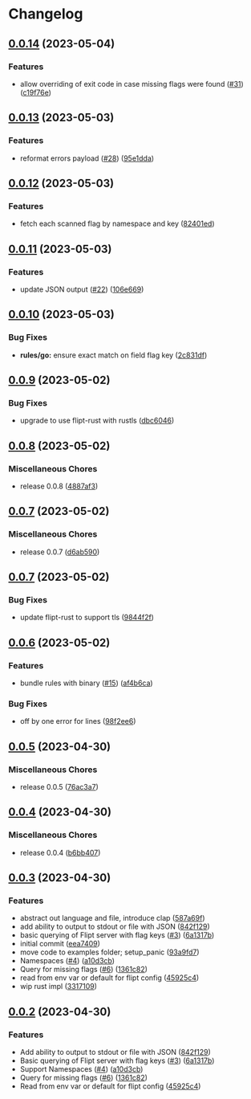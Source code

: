 # Changelog

## [0.0.14](https://github.com/flipt-io/ffs/compare/v0.0.13...v0.0.14) (2023-05-04)


### Features

* allow overriding of exit code in case missing flags were found ([#31](https://github.com/flipt-io/ffs/issues/31)) ([c19f76e](https://github.com/flipt-io/ffs/commit/c19f76e4929ed2ced15ad49c1e30a50b419e36a3))

## [0.0.13](https://github.com/flipt-io/ffs/compare/v0.0.12...v0.0.13) (2023-05-03)


### Features

* reformat errors payload ([#28](https://github.com/flipt-io/ffs/issues/28)) ([95e1dda](https://github.com/flipt-io/ffs/commit/95e1dda54c673243017a682ef2d9533863ef8ee5))

## [0.0.12](https://github.com/flipt-io/ffs/compare/v0.0.11...v0.0.12) (2023-05-03)


### Features

* fetch each scanned flag by namespace and key ([82401ed](https://github.com/flipt-io/ffs/commit/82401ed80893f42a092c6af2f3d7a2cbf58c7b5c))

## [0.0.11](https://github.com/flipt-io/ffs/compare/v0.0.10...v0.0.11) (2023-05-03)


### Features

* update JSON output ([#22](https://github.com/flipt-io/ffs/issues/22)) ([106e669](https://github.com/flipt-io/ffs/commit/106e6695074f7bcbba0cf21625682cbff5d515c4))

## [0.0.10](https://github.com/flipt-io/ffs/compare/v0.0.9...v0.0.10) (2023-05-03)


### Bug Fixes

* **rules/go:** ensure exact match on field flag key ([2c831df](https://github.com/flipt-io/ffs/commit/2c831df35d4004d1969bf181da6fce659cc3fe80))

## [0.0.9](https://github.com/flipt-io/ffs/compare/v0.0.8...v0.0.9) (2023-05-02)


### Bug Fixes

* upgrade to use flipt-rust with rustls ([dbc6046](https://github.com/flipt-io/ffs/commit/dbc6046f8c98e6fccb5a7847cb3b66dc3817b8c3))

## [0.0.8](https://github.com/flipt-io/ffs/compare/v0.0.7...v0.0.8) (2023-05-02)


### Miscellaneous Chores

* release 0.0.8 ([4887af3](https://github.com/flipt-io/ffs/commit/4887af34116e96ac35e6651e05457782d0af3e26))

## [0.0.7](https://github.com/flipt-io/ffs/compare/v0.0.7...v0.0.7) (2023-05-02)


### Miscellaneous Chores

* release 0.0.7 ([d6ab590](https://github.com/flipt-io/ffs/commit/d6ab5903a21c53961817e28570939e46ef02102f))

## [0.0.7](https://github.com/flipt-io/ffs/compare/v0.0.6...v0.0.7) (2023-05-02)


### Bug Fixes

* update flipt-rust to support tls ([9844f2f](https://github.com/flipt-io/ffs/commit/9844f2fad00b49e147c01fb59e96c53f3a4c6523))

## [0.0.6](https://github.com/flipt-io/ffs/compare/v0.0.5...v0.0.6) (2023-05-02)


### Features

* bundle rules with binary ([#15](https://github.com/flipt-io/ffs/issues/15)) ([af4b6ca](https://github.com/flipt-io/ffs/commit/af4b6cac27c79c6ca2682d83e3691785c8a255c4))


### Bug Fixes

* off by one error for lines ([98f2ee6](https://github.com/flipt-io/ffs/commit/98f2ee6a53412ce2003351648317359009693927))

## [0.0.5](https://github.com/flipt-io/ffs/compare/v0.0.4...v0.0.5) (2023-04-30)


### Miscellaneous Chores

* release 0.0.5 ([76ac3a7](https://github.com/flipt-io/ffs/commit/76ac3a7161b1d98645fd7922c4f4b7408b30786e))

## [0.0.4](https://github.com/flipt-io/ffs/compare/v0.0.3...v0.0.4) (2023-04-30)


### Miscellaneous Chores

* release 0.0.4 ([b6bb407](https://github.com/flipt-io/ffs/commit/b6bb4077500b91c0e5a262e17869242ef4905f89))

## [0.0.3](https://github.com/flipt-io/ffs/compare/v0.0.2...v0.0.3) (2023-04-30)


### Features

* abstract out language and file, introduce clap ([587a69f](https://github.com/flipt-io/ffs/commit/587a69fc386d3e3bfaba031e4f4d6c571b7daf37))
* add ability to output to stdout or file with JSON ([842f129](https://github.com/flipt-io/ffs/commit/842f12915c14a329decbd41da6fd3d2e119ebe9d))
* basic querying of Flipt server with flag keys ([#3](https://github.com/flipt-io/ffs/issues/3)) ([6a1317b](https://github.com/flipt-io/ffs/commit/6a1317bb5a1c26d930b766e46777a2fe1764e0be))
* initial commit ([eea7409](https://github.com/flipt-io/ffs/commit/eea74096bd1b0e77d74ed20b07f90c8b0a468b78))
* move code to examples folder; setup_panic ([93a9fd7](https://github.com/flipt-io/ffs/commit/93a9fd7e7817a8b32e7f95cf943a57619a6543b1))
* Namespaces ([#4](https://github.com/flipt-io/ffs/issues/4)) ([a10d3cb](https://github.com/flipt-io/ffs/commit/a10d3cb893be703f3a844e8b6494631b6f93dfb4))
* Query for missing flags ([#6](https://github.com/flipt-io/ffs/issues/6)) ([1361c82](https://github.com/flipt-io/ffs/commit/1361c82e4be0ddc54b6a0e01e8dcc67f01fec43d))
* read from env var or default for flipt config ([45925c4](https://github.com/flipt-io/ffs/commit/45925c43ab264c575fbddcd27056ea162608abdf))
* wip rust impl ([3317109](https://github.com/flipt-io/ffs/commit/33171095fc554e449e2f5b6874fa1ee72eec1665))

## [0.0.2](https://github.com/flipt-io/ffs/compare/ffs-v0.0.1...ffs-v0.0.2) (2023-04-30)

### Features

- Add ability to output to stdout or file with JSON ([842f129](https://github.com/flipt-io/ffs/commit/842f12915c14a329decbd41da6fd3d2e119ebe9d))
- Basic querying of Flipt server with flag keys ([#3](https://github.com/flipt-io/ffs/issues/3)) ([6a1317b](https://github.com/flipt-io/ffs/commit/6a1317bb5a1c26d930b766e46777a2fe1764e0be))
- Support Namespaces ([#4](https://github.com/flipt-io/ffs/issues/4)) ([a10d3cb](https://github.com/flipt-io/ffs/commit/a10d3cb893be703f3a844e8b6494631b6f93dfb4))
- Query for missing flags ([#6](https://github.com/flipt-io/ffs/issues/6)) ([1361c82](https://github.com/flipt-io/ffs/commit/1361c82e4be0ddc54b6a0e01e8dcc67f01fec43d))
- Read from env var or default for flipt config ([45925c4](https://github.com/flipt-io/ffs/commit/45925c43ab264c575fbddcd27056ea162608abdf))

